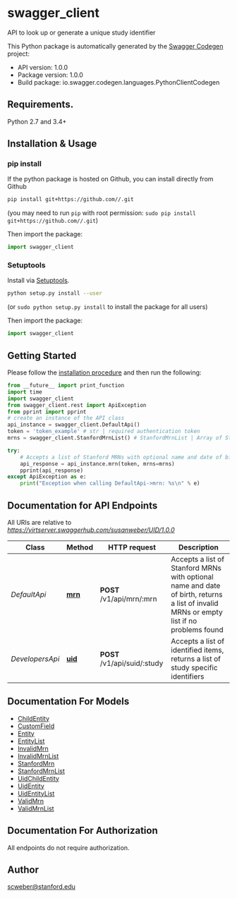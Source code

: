 # swagger_client
API to look up or generate a unique study identifier

This Python package is automatically generated by the [Swagger Codegen](https://github.com/swagger-api/swagger-codegen) project:

- API version: 1.0.0
- Package version: 1.0.0
- Build package: io.swagger.codegen.languages.PythonClientCodegen

## Requirements.

Python 2.7 and 3.4+

## Installation & Usage
### pip install

If the python package is hosted on Github, you can install directly from Github

```sh
pip install git+https://github.com//.git
```
(you may need to run `pip` with root permission: `sudo pip install git+https://github.com//.git`)

Then import the package:
```python
import swagger_client 
```

### Setuptools

Install via [Setuptools](http://pypi.python.org/pypi/setuptools).

```sh
python setup.py install --user
```
(or `sudo python setup.py install` to install the package for all users)

Then import the package:
```python
import swagger_client
```

## Getting Started

Please follow the [installation procedure](#installation--usage) and then run the following:

```python
from __future__ import print_function
import time
import swagger_client
from swagger_client.rest import ApiException
from pprint import pprint
# create an instance of the API class
api_instance = swagger_client.DefaultApi()
token = 'token_example' # str | required authentication token
mrns = swagger_client.StanfordMrnList() # StanfordMrnList | Array of StanfordMrn (optional)

try:
    # Accepts a list of Stanford MRNs with optional name and date of birth, returns a list of invalid MRNs or empty list if no problems found
    api_response = api_instance.mrn(token, mrns=mrns)
    pprint(api_response)
except ApiException as e:
    print("Exception when calling DefaultApi->mrn: %s\n" % e)

```

## Documentation for API Endpoints

All URIs are relative to *https://virtserver.swaggerhub.com/susanweber/UID/1.0.0*

Class | Method | HTTP request | Description
------------ | ------------- | ------------- | -------------
*DefaultApi* | [**mrn**](docs/DefaultApi.md#mrn) | **POST** /v1/api/mrn/:mrn | Accepts a list of Stanford MRNs with optional name and date of birth, returns a list of invalid MRNs or empty list if no problems found
*DevelopersApi* | [**uid**](docs/DevelopersApi.md#uid) | **POST** /v1/api/suid/:study | Accepts a list of identified items, returns a list of study specific identifiers


## Documentation For Models

 - [ChildEntity](docs/ChildEntity.md)
 - [CustomField](docs/CustomField.md)
 - [Entity](docs/Entity.md)
 - [EntityList](docs/EntityList.md)
 - [InvalidMrn](docs/InvalidMrn.md)
 - [InvalidMrnList](docs/InvalidMrnList.md)
 - [StanfordMrn](docs/StanfordMrn.md)
 - [StanfordMrnList](docs/StanfordMrnList.md)
 - [UidChildEntity](docs/UidChildEntity.md)
 - [UidEntity](docs/UidEntity.md)
 - [UidEntityList](docs/UidEntityList.md)
 - [ValidMrn](docs/ValidMrn.md)
 - [ValidMrnList](docs/ValidMrnList.md)


## Documentation For Authorization

 All endpoints do not require authorization.


## Author

scweber@stanford.edu

